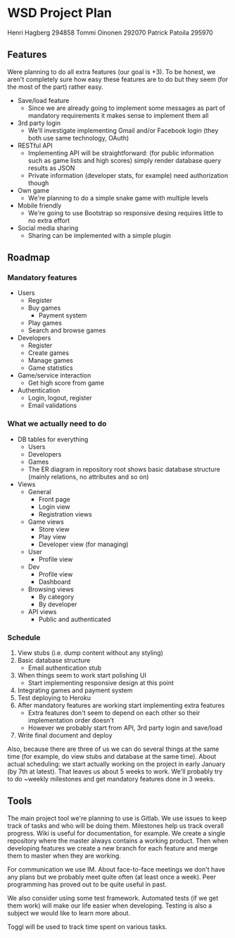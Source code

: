 # WSD Project Plan
Henri Hagberg 294858
Tommi Oinonen 292070
Patrick Patoila 295970

## Features
Were planning to do all extra features (our goal is +3). To be honest, we aren't completely sure how easy these features are to do but they seem (for the most of the part) rather easy.

* Save/load feature
    - Since we are already going to implement some messages as part of mandatory requirements it makes sense to implement them all
* 3rd party login
    - We'll investigate implementing Gmail and/or Facebook login (they both use same technology, OAuth)
* RESTful API
    - Implementing API will be straightforward: (for public information such as game lists and high scores) simply render database query results as JSON
    - Private information (developer stats, for example) need authorization though
* Own game
    - We're planning to do a simple snake game with multiple levels
* Mobile friendly
    - We're going to use Bootstrap so responsive desing requires little to no extra effort
* Social media sharing
    - Sharing can be implemented with a simple plugin

## Roadmap
### Mandatory features
* Users
    - Register
    - Buy games
        * Payment system
    - Play games
    - Search and browse games
* Developers
    - Register
    - Create games
    - Manage games
    - Game statistics
* Game/service interaction
    - Get high score from game
* Authentication
    - Login, logout, register
    - Email validations

### What we actually need to do
* DB tables for everything
    - Users
    - Developers
    - Games
    - The ER diagram in repository root shows basic database structure (mainly relations, no attributes and so on)
* Views
    - General
        * Front page
        * Login view
        * Registration views
    - Game views
        * Store view
        * Play view
        * Developer view (for managing)
    - User
        * Profile view
    - Dev
        * Profile view
        * Dashboard
    - Browsing views
        * By category
        * By developer
    - API views
        * Public and authenticated

### Schedule
1. View stubs (i.e. dump content without any styling)
2. Basic database structure
    - Email authentication stub
3. When things seem to work start polishing UI
    - Start implementing responsive design at this point
4. Integrating games and payment system
5. Test deploying to Heroku
6. After mandatory features are working start implementing extra features
    - Extra features don't seem to depend on each other so their implementation order doesn't
    - However we probably start from API, 3rd party login and save/load
7. Write final document and deploy

Also, because there are three of us we can do several things at the same time (for example, do view stubs and database at the same time). About actual scheduling: we start actually working on the project in early January (by 7th at latest). That leaves us about 5 weeks to work. We'll probably try to do ~weekly milestones and get mandatory features done in 3 weeks. 


## Tools
The main project tool we're planning to use is Gitlab. We use issues to keep track of tasks and who will be doing them. Milestones help us track overall progress. Wiki is useful for documentation, for example. We create a single repository where the master always contains a working product. Then when developing features we create a new branch for each feature and merge them to master when they are working.

For communication we use IM. About face-to-face meetings we don't have any plans but we probably meet quite often (at least once a week). Peer programming has proved out to be quite useful in past. 

We also consider using some test framework. Automated tests (if we get them work) will make our life easier when developing. Testing is also a subject we would like to learn more about.

Toggl will be used to track time spent on various tasks.